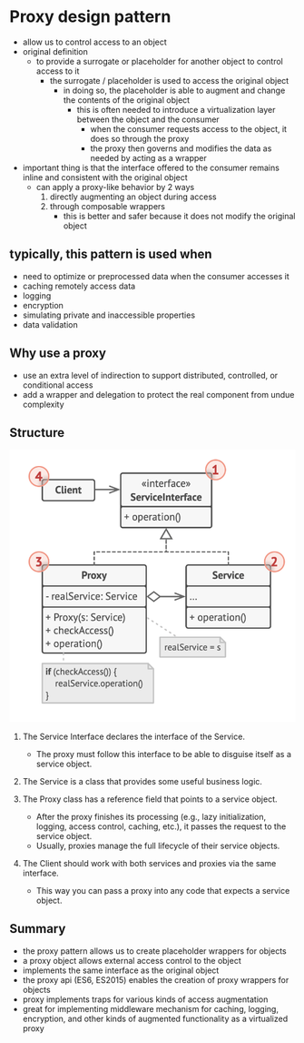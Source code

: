 # Proxy design pattern

- allow us to control access to an object
- original definition
  - to provide a surrogate or placeholder for another object to control access to it
    - the surrogate / placeholder is used to access the original object
      - in doing so, the placeholder is able to augment and change the contents of the original object
        - this is often needed to introduce a virtualization layer between the object and the consumer
          - when the consumer requests access to the object, it does so through the proxy
          - the proxy then governs and modifies the data as needed by acting as a wrapper
- important thing is that the interface offered to the consumer remains inline and consistent with the original object
  - can apply a proxy-like behavior by 2 ways
    1. directly augmenting an object during access
    2. through composable wrappers
       - this is better and safer because it does not modify the original object

## typically, this pattern is used when

- need to optimize or preprocessed data when the consumer accesses it
- caching remotely access data
- logging
- encryption
- simulating private and inaccessible properties
- data validation

## Why use a proxy

- use an extra level of indirection to support distributed, controlled, or conditional access
- add a wrapper and delegation to protect the real component from undue complexity

## Structure

![Proxy](../../images/proxy.png)

1. The Service Interface declares the interface of the Service.

   - The proxy must follow this interface to be able to disguise itself as a service object.

2. The Service is a class that provides some useful business logic.

3. The Proxy class has a reference field that points to a service object.

   - After the proxy finishes its processing (e.g., lazy initialization, logging, access control, caching, etc.), it passes the request to the service object.
   - Usually, proxies manage the full lifecycle of their service objects.

4. The Client should work with both services and proxies via the same interface.
   - This way you can pass a proxy into any code that expects a service object.

## Summary

- the proxy pattern allows us to create placeholder wrappers for objects
- a proxy object allows external access control to the object
- implements the same interface as the original object
- the proxy api (ES6, ES2015) enables the creation of proxy wrappers for objects
- proxy implements traps for various kinds of access augmentation
- great for implementing middleware mechanism for caching, logging, encryption, and other kinds of augmented functionality as a virtualized proxy
